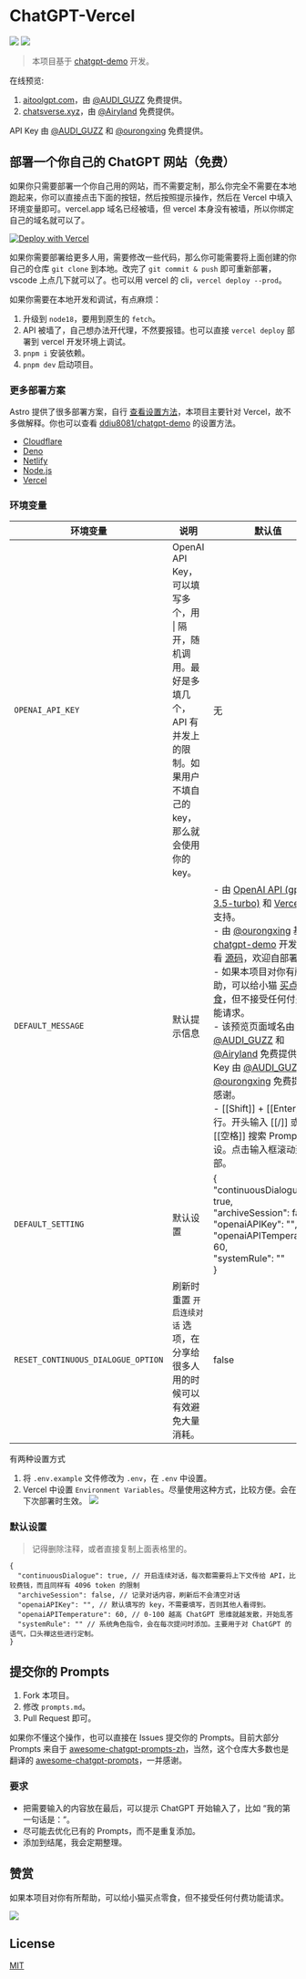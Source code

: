 # ChatGPT-Vercel

![](assets/preview-light.png#gh-light-mode-only)
![](assets/preview-dark.png#gh-dark-mode-only)

> 本项目基于 [chatgpt-demo](https://github.com/ddiu8081/chatgpt-demo) 开发。

在线预览:
1. [aitoolgpt.com](https://www.aitoolgpt.com)，由 [@AUDI_GUZZ](https://m.okjike.com/users/4af3cfb4-1291-4a8b-b210-f515c86934a9) 免费提供。
2. [chatsverse.xyz](https://www.chatsverse.xyz)，由 [@Airyland](https://m.okjike.com/users/C6C8DE3A-E89D-4978-9E7D-B2E167D835A9) 免费提供。

API Key 由 [@AUDI_GUZZ](https://m.okjike.com/users/4af3cfb4-1291-4a8b-b210-f515c86934a9) 和 [@ourongxing](https://github.com/ourongxing) 免费提供。

## 部署一个你自己的 ChatGPT 网站（免费）

如果你只需要部署一个你自己用的网站，而不需要定制，那么你完全不需要在本地跑起来，你可以直接点击下面的按钮，然后按照提示操作，然后在 Vercel 中填入环境变量即可。vercel.app 域名已经被墙，但 vercel 本身没有被墙，所以你绑定自己的域名就可以了。

[![Deploy with Vercel](https://vercel.com/button)](https://vercel.com/new/clone?repository-url=https://github.com/ourongxing/chatgpt-vercel&env=OPENAI_API_KEY)

如果你需要部署给更多人用，需要修改一些代码，那么你可能需要将上面创建的你自己的仓库 `git clone` 到本地。改完了  `git commit & push` 即可重新部署，vscode 上点几下就可以了。也可以用 vercel 的 cli，`vercel deploy --prod`。

如果你需要在本地开发和调试，有点麻烦：

1. 升级到 `node18`，要用到原生的 `fetch`。
2. API 被墙了，自己想办法开代理，不然要报错。也可以直接 `vercel deploy` 部署到 vercel 开发环境上调试。
3. `pnpm i` 安装依赖。
4. `pnpm dev` 启动项目。

### 更多部署方案
Astro 提供了很多部署方案，自行 [查看设置方法](https://docs.astro.build/zh-cn/guides/server-side-rendering/)，本项目主要针对 Vercel，故不多做解释。你也可以查看 [ddiu8081/chatgpt-demo](https://github.com/ddiu8081/chatgpt-demo/blob/main/astro.config.mjs) 的设置方法。
- [Cloudflare](https://github.com/withastro/astro/tree/main/packages/integrations/cloudflare)
- [Deno](https://github.com/withastro/astro/tree/main/packages/integrations/deno)
- [Netlify](https://github.com/withastro/astro/tree/main/packages/integrations/netlify)
- [Node.js](https://github.com/withastro/astro/tree/main/packages/integrations/node)
- [Vercel](https://github.com/withastro/astro/tree/main/packages/integrations/vercel)
### 环境变量

| 环境变量                           | 说明                                                                                                                           | 默认值                                                                                                                                                                                                                                                                                                                                                                                                                                                                                                                                                                                                                                                                                                                                                                                                                                                                                                                                    |
|------------------------------------|------------------------------------------------------------------------------------------------------------------------------|-------------------------------------------------------------------------------------------------------------------------------------------------------------------------------------------------------------------------------------------------------------------------------------------------------------------------------------------------------------------------------------------------------------------------------------------------------------------------------------------------------------------------------------------------------------------------------------------------------------------------------------------------------------------------------------------------------------------------------------------------------------------------------------------------------------------------------------------------------------------------------------------------------------------------------------------|
| `OPENAI_API_KEY`                   | OpenAI API Key，可以填写多个，用 \| 隔开，随机调用。最好是多填几个，API 有并发上的限制。如果用户不填自己的 key，那么就会使用你的 key。 | 无                                                                                                                                                                                                                                                                                                                                                                                                                                                                                                                                                                                                                                                                                                                                                                                                                                                                                                                                        |
| `DEFAULT_MESSAGE`                  | 默认提示信息                                                                                                                   | - 由 [OpenAI API (gpt-3.5-turbo)](https://platform.openai.com/docs/guides/chat) 和 [Vercel](http://vercel.com/) 提供支持。<br/>- 由 [@ourongxing](https://github.com/ourongxing) 基于 [chatgpt-demo](https://github.com/ddiu8081/chatgpt-demo) 开发，查看 [源码](https://github.com/ourongxing/chatgpt-vercel)，欢迎自部署。<br/>- 如果本项目对你有所帮助，可以给小猫 [买点零食](https://cdn.jsdelivr.net/gh/ourongxing/chatgpt-vercel/assets/reward.gif)，但不接受任何付费功能请求。<br/>- 该预览页面域名由 [@AUDI_GUZZ](https://m.okjike.com/users/4af3cfb4-1291-4a8b-b210-f515c86934a9) 和 [@Airyland](https://m.okjike.com/users/C6C8DE3A-E89D-4978-9E7D-B2E167D835A9) 免费提供，API Key 由 [@AUDI_GUZZ](https://m.okjike.com/users/4af3cfb4-1291-4a8b-b210-f515c86934a9) 和 [@ourongxing](https://github.com/ourongxing) 免费提供，感谢。<br/>- [[Shift]] + [[Enter]] 换行。开头输入 [[/]] 或者 [[空格]] 搜索 Prompt 预设。点击输入框滚动到底部。 |
| `DEFAULT_SETTING`                  | 默认设置                                                                                                                       | {<br/>  "continuousDialogue": true,<br/>  "archiveSession": false,<br/>  "openaiAPIKey": "",<br/>  "openaiAPITemperature": 60,<br/>  "systemRule": ""<br/>}                                                                                                                                                                                                                                                                                                                                                                                                                                                                                                                                                                                                                                                                                                                                                                               |
| `RESET_CONTINUOUS_DIALOGUE_OPTION` | 刷新时重置 `开启连续对话` 选项，在分享给很多人用的时候可以有效避免大量消耗。                                                     | false                                                                                                                                                                                                                                                                                                                                                                                                                                                                                                                                                                                                                                                                                                                                                                                                                                                                                                                                     |

有两种设置方式
1. 将 `.env.example` 文件修改为 `.env`，在 `.env` 中设置。
2. Vercel 中设置 `Environment Variables`。尽量使用这种方式，比较方便。会在下次部署时生效。
    ![](assets/environment.png)



### 默认设置

> 记得删除注释，或者直接复制上面表格里的。

```json5
{
  "continuousDialogue": true, // 开启连续对话，每次都需要将上下文传给 API，比较费钱，而且同样有 4096 token 的限制
  "archiveSession": false, // 记录对话内容，刷新后不会清空对话
  "openaiAPIKey": "", // 默认填写的 key，不需要填写，否则其他人看得到。
  "openaiAPITemperature": 60, // 0-100 越高 ChatGPT 思维就越发散，开始乱答
  "systemRule": "" // 系统角色指令，会在每次提问时添加。主要用于对 ChatGPT 的语气，口头禅这些进行定制。
}
```



## 提交你的 Prompts

1. Fork 本项目。
2. 修改 `prompts.md`。
3. Pull Request 即可。

如果你不懂这个操作，也可以直接在 Issues 提交你的 Prompts。目前大部分 Prompts 来自于 [awesome-chatgpt-prompts-zh](https://github.com/PlexPt/awesome-chatgpt-prompts-zh)，当然，这个仓库大多数也是翻译的 [awesome-chatgpt-prompts](https://github.com/f/awesome-chatgpt-prompts)，一并感谢。

### 要求

- 把需要输入的内容放在最后，可以提示 ChatGPT 开始输入了，比如 “我的第一句话是：”。
- 尽可能去优化已有的 Prompts，而不是重复添加。
- 添加到结尾，我会定期整理。

## 赞赏
如果本项目对你有所帮助，可以给小猫买点零食，但不接受任何付费功能请求。

![](./assets/reward.gif)
## License

[MIT](./LICENSE)
